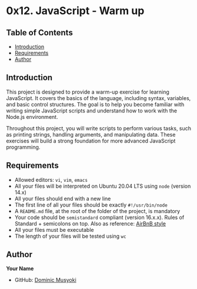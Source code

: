 # 0x12. JavaScript - Warm up

## Table of Contents
- [Introduction](#introduction)
- [Requirements](#requirements)
- [Author](#author)

## Introduction
This project is designed to provide a warm-up exercise for learning JavaScript. It covers the basics of the language, including syntax, variables, and basic control structures. The goal is to help you become familiar with writing simple JavaScript scripts and understand how to work with the Node.js environment.

Throughout this project, you will write scripts to perform various tasks, such as printing strings, handling arguments, and manipulating data. These exercises will build a strong foundation for more advanced JavaScript programming.

## Requirements
- Allowed editors: `vi`, `vim`, `emacs`
- All your files will be interpreted on Ubuntu 20.04 LTS using `node` (version 14.x)
- All your files should end with a new line
- The first line of all your files should be exactly `#!/usr/bin/node`
- A `README.md` file, at the root of the folder of the project, is mandatory
- Your code should be `semistandard` compliant (version 16.x.x). Rules of Standard + semicolons on top. Also as reference: [AirBnB style](https://github.com/airbnb/javascript)
- All your files must be executable
- The length of your files will be tested using `wc`

## Author
**Your Name**
- GitHub: [Dominic Musyoki](https://github.com/dominic6809)

